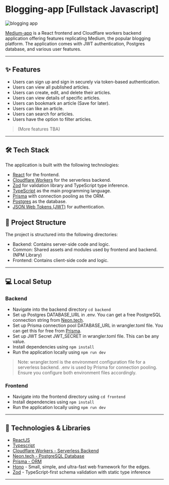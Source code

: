 # Blogging-app [Fullstack Javascript]

![blogging app](https://i.ibb.co/5csghDJ/Screenshot-2024-05-18-160559.png)

[Medium-app](https://medium-plum-five.vercel.app/) is a React frontend and Cloudflare workers backend application offering features replicating Medium, the popular blogging platform. The application comes with JWT authentication, Postgres database, and various user features.

---

## ✨ Features

- Users can sign up and sign in securely via token-based authentication.
- Users can view all published articles.
- Users can create, edit, and delete their articles.
- Users can view details of specific articles.
- Users can bookmark an article (Save for later).
- Users can like an article.
- Users can search for articles.
- Users have the option to filter articles.

> (More features TBA)

---

## 🛠️ Tech Stack

The application is built with the following technologies:

- [React](https://reactjs.org/) for the frontend.
- [Cloudflare Workers](https://workers.cloudflare.com/) for the serverless backend.
- [Zod](https://zod.dev) for validation library and TypeScript type inference.
- [TypeScript](https://www.typescriptlang.org/) as the main programming language.
- [Prisma](https://www.prisma.io/) with connection pooling as the ORM.
- [Postgres](https://www.postgresql.org/) as the database.
- [JSON Web Tokens (JWT)](https://jwt.io/) for authentication.

## 📁 Project Structure

The project is structured into the following directories:

- Backend: Contains server-side code and logic.
- Common: Shared assets and modules used by frontend and backend. (NPM Library)
- Frontend: Contains client-side code and logic.

---

## 💻 Local Setup

### Backend

- Navigate into the backend directory `cd backend`
- Set up Postgres DATABASE_URL in .env. You can get a free PostgreSQL connection string from [Neon.tech](https://neon.tech/).
- Set up Prisma connection pool DATABASE_URL in wrangler.toml file. You can get this for free from [Prisma](https://www.prisma.io/data-platform/accelerate).
- Set up JWT Secret JWT_SECRET in wrangler.toml file. This can be any value.
- Install dependencies using `npm install`
- Run the application locally using `npm run dev`

> Note: wrangler.toml is the environment configuration file for a serverless backend. .env is used by Prisma for connection pooling. Ensure you configure both environment files accordingly.

### Frontend

- Navigate into the frontend directory using `cd frontend`
- Install dependencies using `npm install`
- Run the application locally using `npm run dev`

---

## 🔧 Technologies & Libraries

- [ReactJS](https://react.dev/)
- [Typescript](https://www.typescriptlang.org/)
- [Cloudflare Workers - Serverless Backend](https://www.cloudflare.com/)
- [Neon.tech - PostgreSQL Database](https://www.neon.tech/)
- [Prisma - ORM](https://www.prisma.io/)
- [Hono](https://hono.dev/) - Small, simple, and ultra-fast web framework for the edges.
- [Zod](https://zod.dev/) - TypeScript-first schema validation with static type inference

---
